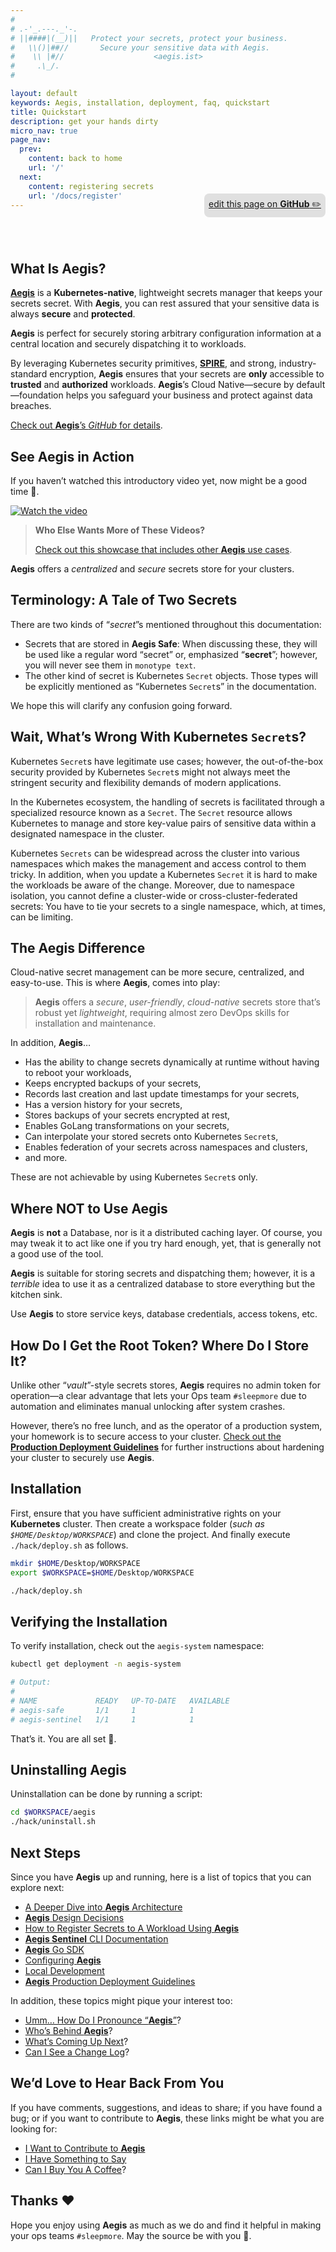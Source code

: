 ```yaml
---
#
# .-'_.---._'-.
# ||####|(__)||   Protect your secrets, protect your business.
#   \\()|##//       Secure your sensitive data with Aegis.
#    \\ |#//                    <aegis.ist>
#     .\_/.
#

layout: default
keywords: Aegis, installation, deployment, faq, quickstart
title: Quickstart
description: get your hands dirty
micro_nav: true
page_nav:
  prev:
    content: back to home 
    url: '/'
  next:
    content: registering secrets
    url: '/docs/register'
---
```


<p style="text-align:right;position:relative;top:-40px;"
><a href="https://github.com/ShieldWorks/aegis-web/blob/main/docs/index.md"
style="border-bottom: none;background:#e0e0e0;padding:0.5em;display:inline-block;
border-radius:8px;">
edit this page on <strong>GitHub</strong> ✏️</a></p>

## What Is **Aegis**?

[**Aegis**][aegis] is a **Kubernetes-native**, lightweight secrets manager 
that keeps your secrets secret. With **Aegis**, you can rest assured 
that your sensitive data is always **secure** and **protected**. 

**Aegis** is perfect for securely storing arbitrary configuration information at a 
central location and securely dispatching it to workloads.

By leveraging Kubernetes security primitives, [**SPIRE**][spire], and strong,
industry-standard encryption, **Aegis** ensures that your secrets are **only** 
accessible to **trusted** and **authorized** workloads. **Aegis**’s 
Cloud Native—secure by default—foundation helps you safeguard your business 
and protect against data breaches.

[Check out **Aegis**’s *GitHub* for details][aegis-github].

[aegis]: https://github.com/shieldworks/aegis
[spire]: https://spiffe.io/
[aegis-github]: https://github.com/shieldworks/aegis

## See **Aegis** in Action

If you haven’t watched this introductory video yet, now might be a good time 🙂.

[![Watch the video](/doks-theme/assets/images/capture.png)](https://vimeo.com/v0lkan/secrets)

> **Who Else Wants More of These Videos?**
> 
> [Check out this showcase that includes other **Aegis** use cases][vimeo].

[vimeo]: https://vimeo.com/showcase/10074951

**Aegis** offers a *centralized* and *secure* secrets store for your clusters.

## Terminology: A Tale of Two Secrets

There are two kinds of “*secret*”s mentioned throughout this documentation:

* Secrets that are stored in **Aegis Safe**: When discussing these, they will
  be used like a regular word “secret” or, emphasized “**secret**”; however,
  you will never see them in `monotype text`.
* The other kind of secret is Kubernetes `Secret` objects. Those types
  will be explicitly mentioned as “Kubernetes `Secret`s” in the documentation.

We hope this will clarify any confusion going forward.

## Wait, What’s Wrong With Kubernetes `Secret`s?

Kubernetes `Secret`s have legitimate use cases; however,
the out-of-the-box security provided by Kubernetes `Secret`s might not always
meet the stringent security and flexibility demands of modern applications.

In the Kubernetes ecosystem, the handling of secrets is facilitated through a 
specialized resource known as a `Secret`. The `Secret` resource allows Kubernetes 
to manage and store key-value pairs of sensitive data within a designated 
namespace in the cluster.

Kubernetes `Secrets` can be widespread across the cluster into various namespaces
which makes the management and access control to them tricky. In addition, 
when you update a Kubernetes `Secret` it is hard to make the workloads be aware 
of the change. Moreover, due to namespace isolation, you cannot define a cluster-wide
or cross-cluster-federated secrets: You have to tie your secrets to a single 
namespace, which, at times, can be limiting.

## The **Aegis** Difference

Cloud-native secret management can be more secure, centralized, and easy-to-use.
This is where **Aegis**, comes into play: 

> **Aegis** offers a *secure*, *user-friendly*, *cloud-native* secrets store that’s 
> robust yet *lightweight*, requiring almost zero DevOps skills for installation
> and maintenance.

In addition, **Aegis**…

* Has the ability to change secrets dynamically at runtime without having to
  reboot your workloads,
* Keeps encrypted backups of your secrets,
* Records last creation and last update timestamps for your secrets,
* Has a version history for your secrets,
* Stores backups of your secrets encrypted at rest,
* Enables GoLang transformations on your secrets,
* Can interpolate your stored secrets onto Kubernetes `Secret`s,
* Enables federation of your secrets across namespaces and clusters,
* and more.

These are not achievable by using Kubernetes `Secret`s only.

## Where **NOT** to Use Aegis

**Aegis** is **not** a Database, nor is it a distributed caching layer. Of course,
you may tweak it to act like one if you try hard enough, yet, that is
generally not a good use of the tool.

**Aegis** is suitable for storing secrets and dispatching them; however, it
is a *terrible* idea to use it as a centralized database to store everything
but the kitchen sink.

Use **Aegis** to store service keys, database credentials, access tokens,
etc.

## How Do I Get the Root Token? Where Do I Store It?

Unlike other “*vault*”-style secrets stores, **Aegis** requires no admin token 
for operation—a clear advantage that lets your Ops team `#sleepmore` due to 
automation and eliminates manual unlocking after system crashes.

However, there’s no free lunch, and as the operator of a production system,
your homework is to secure access to your cluster. [Check out the **Production 
Deployment Guidelines**][production] for further instructions about hardening 
your cluster to securely use **Aegis**.

[production]: /production

## Installation

First, ensure that you have sufficient administrative rights on your 
**Kubernetes** cluster. Then create a workspace folder 
(*such as `$HOME/Desktop/WORKSPACE`*) and clone the project.
And finally execute `./hack/deploy.sh` as follows.

```bash 
mkdir $HOME/Desktop/WORKSPACE
export $WORKSPACE=$HOME/Desktop/WORKSPACE

./hack/deploy.sh
```

## Verifying the Installation

To verify installation, check out the `aegis-system` namespace:

```bash
kubectl get deployment -n aegis-system

# Output:
#
# NAME             READY   UP-TO-DATE   AVAILABLE
# aegis-safe       1/1     1            1
# aegis-sentinel   1/1     1            1
```

That’s it. You are all set 🤘.

## Uninstalling Aegis

Uninstallation can be done by running a script:

```bash 
cd $WORKSPACE/aegis 
./hack/uninstall.sh
```

## Next Steps

Since you have **Aegis** up and running, here is a list of topics that you can 
explore next:

* [A Deeper Dive into **Aegis** Architecture](/docs/architecture)
* [**Aegis** Design Decisions](/docs/philosophy)
* [How to Register Secrets to A Workload Using **Aegis**](/docs/register)
* [**Aegis Sentinel** CLI Documentation](/docs/sentinel)
* [**Aegis** Go SDK](/docs/sdk)
* [Configuring **Aegis**](/docs/configuration)
* [Local Development](/docs/contributing)
* [**Aegis** Production Deployment Guidelines](/production)

In addition, these topics might pique your interest too:

* [Umm… How Do I Pronounce “**Aegis**”](/pronounciation)?
* [Who’s Behind **Aegis**](/maintainers)?
* [What’s Coming Up Next](/timeline)?
* [Can I See a Change Log](/changelog)?

## We’d Love to Hear Back From You

If you have comments, suggestions, and ideas to share; if you have found
a bug; or if you want to contribute to **Aegis**, these links might be what
you are looking for:

* [I Want to Contribute to **Aegis**](/contact#i-want-to-be-a-contributor)
* [I Have Something to Say](/contact#comments-and-suggestions)
* [Can I Buy You A Coffee](/contact#coffee)?

## Thanks ❤️

Hope you enjoy using **Aegis** as much as we do and find it helpful 
in making your ops teams `#sleepmore`. May the source be with you 🦄.

